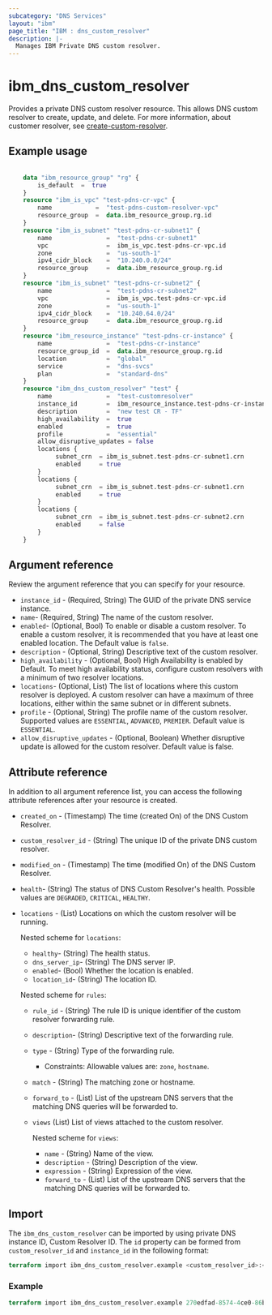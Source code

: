 ```yaml
---
subcategory: "DNS Services"
layout: "ibm"
page_title: "IBM : dns_custom_resolver"
description: |-
  Manages IBM Private DNS custom resolver.
---
```


# ibm_dns_custom_resolver

Provides a private DNS custom resolver resource. This allows DNS custom resolver to create, update, and delete. For more information, about customer resolver, see [create-custom-resolver](https://cloud.ibm.com/apidocs/dns-svcs#create-custom-resolver).

## Example usage

```terraform
    
    data "ibm_resource_group" "rg" {
        is_default  =  true
    }
    resource "ibm_is_vpc" "test-pdns-cr-vpc" {
        name            =  "test-pdns-custom-resolver-vpc"
        resource_group  =  data.ibm_resource_group.rg.id
    }
    resource "ibm_is_subnet" "test-pdns-cr-subnet1" {
        name               =  "test-pdns-cr-subnet1"
        vpc                =  ibm_is_vpc.test-pdns-cr-vpc.id
        zone               =  "us-south-1"
        ipv4_cidr_block    =  "10.240.0.0/24"
        resource_group     =  data.ibm_resource_group.rg.id
    }
    resource "ibm_is_subnet" "test-pdns-cr-subnet2" {
        name               =  "test-pdns-cr-subnet2"
        vpc                =  ibm_is_vpc.test-pdns-cr-vpc.id
        zone               =  "us-south-1"
        ipv4_cidr_block    =  "10.240.64.0/24"
        resource_group     =  data.ibm_resource_group.rg.id
    }
    resource "ibm_resource_instance" "test-pdns-cr-instance" {
        name               =  "test-pdns-cr-instance"
        resource_group_id  =  data.ibm_resource_group.rg.id
        location           =  "global"
        service            =  "dns-svcs"
        plan               =  "standard-dns"
    }
    resource "ibm_dns_custom_resolver" "test" {
        name               =  "test-customresolver"
        instance_id        =  ibm_resource_instance.test-pdns-cr-instance.guid
        description        =  "new test CR - TF"
        high_availability  =  true
        enabled            =  true
        profile            =  "essential"
        allow_disruptive_updates = false
        locations {
             subnet_crn  = ibm_is_subnet.test-pdns-cr-subnet1.crn
             enabled     = true
        }
        locations {
             subnet_crn  = ibm_is_subnet.test-pdns-cr-subnet1.crn
             enabled     = true
        }
        locations {
             subnet_crn  = ibm_is_subnet.test-pdns-cr-subnet2.crn
             enabled     = false
        }
    }
```

## Argument reference

Review the argument reference that you can specify for your resource.

- `instance_id` - (Required, String) The GUID of the private DNS service instance.
- `name`- (Required, String) The name of the custom resolver.
- `enabled`- (Optional, Bool) To enable or disable a custom resolver. To enable a custom resolver, it is recommended that you have at least one enabled location. The Default value is `false`.
- `description` - (Optional, String) Descriptive text of the custom resolver.
- `high_availability` - (Optional, Bool) High Availability is enabled by Default. To meet high availability status, configure custom resolvers with a minimum of two resolver locations.
- `locations`- (Optional, List) The list of locations where this custom resolver is deployed.  A custom resolver can have a maximum of three locations, either within the same subnet or in different subnets.
- `profile` - (Optional, String) The profile name of the custom resolver. Supported values are `ESSENTIAL`, `ADVANCED`, `PREMIER`. Default value is `ESSENTIAL`.
- `allow_disruptive_updates` - (Optional, Boolean) Whether disruptive update is allowed for the custom resolver. Default value is false.

## Attribute reference

In addition to all argument reference list, you can access the following attribute references after your resource is created.

- `created_on` - (Timestamp) The time (created On) of the DNS Custom Resolver.
- `custom_resolver_id` - (String) The unique ID of the private DNS custom resolver.
- `modified_on` - (Timestamp) The time (modified On) of the DNS Custom Resolver.
- `health`- (String) The status of DNS Custom Resolver's health. Possible values are `DEGRADED`, `CRITICAL`, `HEALTHY`.
- `locations` - (List) Locations on which the custom resolver will be running.

  Nested scheme for `locations`:
  - `healthy`- (String) The health status.
  - `dns_server_ip`- (String) The DNS server IP.
  - `enabled`- (Bool) Whether the location is enabled.
  - `location_id`- (String) The location ID.

  Nested scheme for `rules`:
  - `rule_id` - (String) The rule ID is unique identifier of the custom resolver forwarding rule.
  - `description`- (String) Descriptive text of the forwarding rule.
  - `type` - (String) Type of the forwarding rule.
    - Constraints: Allowable values are: `zone`, `hostname`.
  - `match` - (String) The matching zone or hostname.
  - `forward_to` - (List) List of the upstream DNS servers that the matching DNS queries will be forwarded to.
  - `views` (List) List of views attached to the custom resolver.

    Nested scheme for `views`:
    - `name` - (String) Name of the view.
    - `description` - (String) Description of the view.
    - `expression` - (String) Expression of the view.
    - `forward_to` - (List) List of the upstream DNS servers that the matching DNS queries will be forwarded to.

## Import

The `ibm_dns_custom_resolver` can be imported by using private DNS instance ID, Custom Resolver ID.
The `id` property can be formed from `custom_resolver_id` and `instance_id` in the following format:

```terraform
terraform import ibm_dns_custom_resolver.example <custom_resolver_id>:<instance_id>
```

### Example

```terraform
terraform import ibm_dns_custom_resolver.example 270edfad-8574-4ce0-86bf-5c158d3e38fe:345ca2c4-83bf-4c04-bb09-5d8ec4d425a8
```

